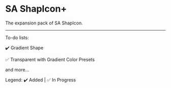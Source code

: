 # SA ShapIcon+
The expansion pack of SA ShapIcon.

---

To-do lists:

✔️ Gradient Shape

✅ Transparent with Gradient Color Presets

and more...

Legend: ✔️ Added | ✅ In Progress
